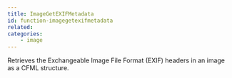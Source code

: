 ```yaml
---
title: ImageGetEXIFMetadata
id: function-imagegetexifmetadata
related:
categories:
    - image
---
```


Retrieves the Exchangeable Image File Format (EXIF) headers in an image as a CFML structure.
